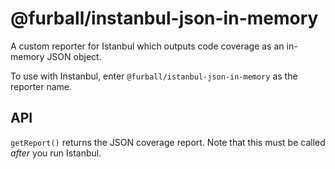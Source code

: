 # @furball/instanbul-json-in-memory

A custom reporter for Istanbul which outputs code coverage as an in-memory JSON object.

To use with Instanbul, enter `@furball/istanbul-json-in-memory` as the reporter name.

## API

`getReport()` returns the JSON coverage report. Note that this must be called _after_ you run Istanbul.
